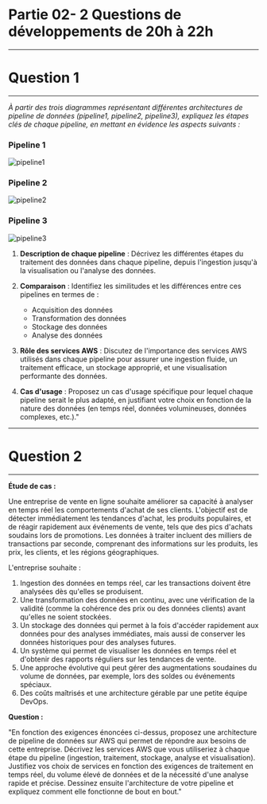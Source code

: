 # Partie 02- 2 Questions de développements de 20h à 22h

-----------------
# Question 1
-----------------


*À partir des trois diagrammes représentant différentes architectures de pipeline de données (pipeline1, pipeline2, pipeline3), expliquez les étapes clés de chaque pipeline, en mettant en évidence les aspects suivants :*

### Pipeline 1
![pipeline1](https://github.com/user-attachments/assets/84ed9186-a77d-40a4-b97f-13e939596ad4)

### Pipeline 2
![pipeline2](https://github.com/user-attachments/assets/6aeb023f-50a7-44c3-b028-05b98817ab02)

### Pipeline 3
![pipeline3](https://github.com/user-attachments/assets/f82ef59e-a43a-4e2f-849a-f2c0eda01016)

1. **Description de chaque pipeline** : Décrivez les différentes étapes du traitement des données dans chaque pipeline, depuis l'ingestion jusqu'à la visualisation ou l'analyse des données.
   
2. **Comparaison** : Identifiez les similitudes et les différences entre ces pipelines en termes de :
   - Acquisition des données
   - Transformation des données
   - Stockage des données
   - Analyse des données

3. **Rôle des services AWS** : Discutez de l'importance des services AWS utilisés dans chaque pipeline pour assurer une ingestion fluide, un traitement efficace, un stockage approprié, et une visualisation performante des données.

4. **Cas d'usage** : Proposez un cas d'usage spécifique pour lequel chaque pipeline serait le plus adapté, en justifiant votre choix en fonction de la nature des données (en temps réel, données volumineuses, données complexes, etc.)."


-----------------
# Question 2
-----------------

**Étude de cas :**

Une entreprise de vente en ligne souhaite améliorer sa capacité à analyser en temps réel les comportements d'achat de ses clients. L'objectif est de détecter immédiatement les tendances d'achat, les produits populaires, et de réagir rapidement aux événements de vente, tels que des pics d'achats soudains lors de promotions. Les données à traiter incluent des milliers de transactions par seconde, comprenant des informations sur les produits, les prix, les clients, et les régions géographiques.

L'entreprise souhaite :
1. Ingestion des données en temps réel, car les transactions doivent être analysées dès qu'elles se produisent.
2. Une transformation des données en continu, avec une vérification de la validité (comme la cohérence des prix ou des données clients) avant qu'elles ne soient stockées.
3. Un stockage des données qui permet à la fois d'accéder rapidement aux données pour des analyses immédiates, mais aussi de conserver les données historiques pour des analyses futures.
4. Un système qui permet de visualiser les données en temps réel et d'obtenir des rapports réguliers sur les tendances de vente.
5. Une approche évolutive qui peut gérer des augmentations soudaines du volume de données, par exemple, lors des soldes ou événements spéciaux.
6. Des coûts maîtrisés et une architecture gérable par une petite équipe DevOps.

**Question :**

"En fonction des exigences énoncées ci-dessus, proposez une architecture de pipeline de données sur AWS qui permet de répondre aux besoins de cette entreprise. Décrivez les services AWS que vous utiliseriez à chaque étape du pipeline (ingestion, traitement, stockage, analyse et visualisation). Justifiez vos choix de services en fonction des exigences de traitement en temps réel, du volume élevé de données et de la nécessité d'une analyse rapide et précise. Dessinez ensuite l'architecture de votre pipeline et expliquez comment elle fonctionne de bout en bout."
